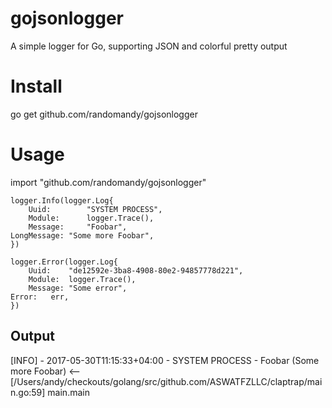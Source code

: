 # gojsonlogger
A simple logger for Go, supporting JSON and colorful pretty output

# Install
  go get github.com/randomandy/gojsonlogger
  
# Usage

  import "github.com/randomandy/gojsonlogger"

	logger.Info(logger.Log{
		Uuid:        "SYSTEM PROCESS",
		Module:      logger.Trace(),
		Message:     "Foobar",
    LongMessage: "Some more Foobar",
	})
 
	logger.Error(logger.Log{
		Uuid:    "de12592e-3ba8-4908-80e2-94857778d221",
		Module:  logger.Trace(),
		Message: "Some error",
    Error:   err,
	})

## Output

  [INFO] - 2017-05-30T11:15:33+04:00 - SYSTEM PROCESS - Foobar (Some more Foobar) <-- [/Users/andy/checkouts/golang/src/github.com/ASWATFZLLC/claptrap/main.go:59] main.main
